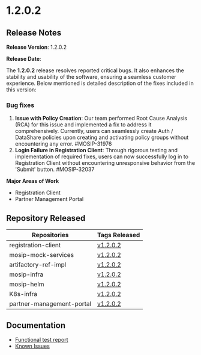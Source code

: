 # 1.2.0.2

## Release Notes

**Release Version**: 1.2.0.2

**Release Date**:

The **1.2.0.2** release resolves reported critical bugs. It also enhances the stability and usability of the software, ensuring a seamless customer experience. Below mentioned is detailed description of the fixes included in this version:

### Bug fixes

1. **Issue with Policy Creation**: Our team performed Root Cause Analysis (RCA) for this issue and implemented a fix to address it comprehensively. Currently, users can seamlessly create Auth / DataShare policies upon creating and activating policy groups without encountering any error. #MOSIP-31976
2. **Login Failure in Registration Client**: Through rigorous testing and implementation of required fixes, users can now successfully log in to Registration Client without encountering unresponsive behavior from the 'Submit' button. #MOSIP-32037

**Major Areas of Work**

* Registration Client
* Partner Management Portal

## Repository Released

| Repositories              | Tags Released                                                                |
| ------------------------- | ---------------------------------------------------------------------------- |
| registration-client       | [v1.2.0.2](https://github.com/mosip/registration-client/tree/v1.2.0.2)       |
| mosip-mock-services       | [v1.2.0.2](https://github.com/mosip/mosip-mock-services/tree/v1.2.0.2)       |
| artifactory-ref-impl      | [v1.2.0.2](https://github.com/mosip/artifactory-ref-impl/tree/v1.2.0.2)      |
| mosip-infra               | [v1.2.0.2](https://github.com/mosip/mosip-infra/tree/v1.2.0.2)               |
| mosip-helm                | [v1.2.0.2](https://github.com/mosip/mosip-helm/tree/v1.2.0.2)                |
| K8s-infra                 | [v1.2.0.2](https://github.com/mosip/k8s-infra/tree/v1.2.0.2)                 |
| partner-management-portal | [v1.2.0.2](https://github.com/mosip/partner-management-portal/tree/v1.2.0.2) |

## Documentation

* [Functional test report](https://docs.mosip.io/1.2.0/releases/1.2.0.2/test-report)
* [Known Issues](https://mosip.atlassian.net/issues/?jql=labels%20%3D%20%22known\_issue\_1202%22)
